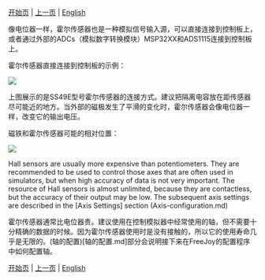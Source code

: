 

[开始页](../README.md) | [上一页](轴的连接.md) | [English](../eng/Axes-connection.md)

像电位器一样，霍尔传感器也是一种模拟信号输入源，可以直接连接到控制板上，或者通过外部的ADCs（模拟数字转换模块）MSP32XX和ADS1115连接到控制板上。

霍尔传感器直接连接到控制板的示例：


![](../images/A1.2.jpg)

上图展示的是SS49E型号霍尔传感器的连接方式。建议把隔离电容放在距传感器尽可能近的地方。当外部的磁极发生了平滑的变化时，霍尔传感器会像电位器一样，改变它的输出电压。

磁铁和霍尔传感器可能的相对位置：

![](../images/A1.2.1.jpg)

Hall sensors are usually more expensive than potentiometers. They are recommended to be used to control those axes that are often used in simulators, but when high accuracy of data is not very important. The resource of Hall sensors is almost unlimited, because they are contactless, but the accuracy of their output may be low. The subsequent axis settings are described in the [Axis Settings] section (Axis-configuration.md)

霍尔传感器通常比电位器贵。建议使用在控制模拟器中经常使用的轴，但不需要十分精确的数据的时候。因为霍尔传感器使用时是没有接触的，所以它的使用寿命几乎是无限的。(轴的配置)[轴的配置.md]部分会说明接下来在FreeJoy的配置程序中如何配置轴。


[开始页](../README.md) | [上一页](轴的连接.md) | [English](../eng/Axes-connection.md)
